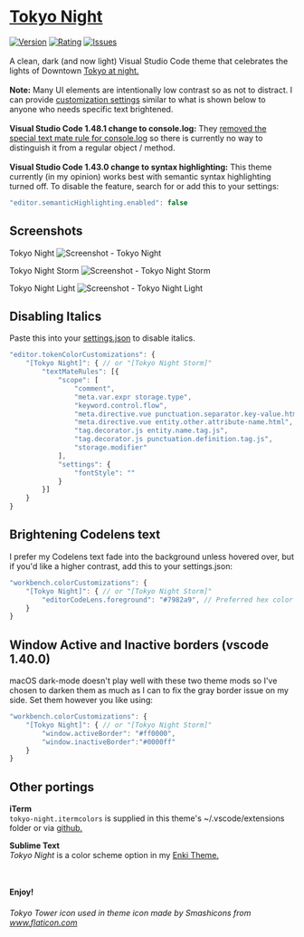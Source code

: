 # [Tokyo Night](https://marketplace.visualstudio.com/items?itemName=enkia.tokyo-night)
[![Version](https://vsmarketplacebadge.apphb.com/version/enkia.tokyo-night.svg)](https://marketplace.visualstudio.com/items?itemName=enkia.tokyo-night)
[![Rating](https://vsmarketplacebadge.apphb.com/rating-star/enkia.tokyo-night.svg)](https://marketplace.visualstudio.com/items?itemName=enkia.tokyo-night)
[![Issues](https://img.shields.io/github/issues/enkia/tokyo-night-vscode-theme)](https://github.com/enkia/tokyo-night-vscode-theme/issues)
<br><br>A clean, dark (and now light) Visual Studio Code theme that celebrates the lights of Downtown [Tokyo at night.](https://www.google.com/search?q=tokyo+night&newwindow=1&sxsrf=ACYBGNRiOGCstG_Xohb8CgG5UGwBRpMIQg:1571032079139&source=lnms&tbm=isch&sa=X&ved=0ahUKEwiayIfIhpvlAhUGmuAKHbfRDaIQ_AUIEigB&biw=1280&bih=666&dpr=2) 
<br><br>**Note:** Many UI elements are intentionally low contrast so as not to distract. I can provide [customization settings](https://code.visualstudio.com/api/references/theme-color) similar to what is shown below to anyone who needs specific text brightened. 
<br><br>**Visual Studio Code 1.48.1 change to console.log:** They [removed the special text mate rule for console.log](https://github.com/microsoft/vscode/issues/104616#issuecomment-675066291) so there is currently no way to distinguish it from a regular object / method.
<br><br>**Visual Studio Code 1.43.0 change to syntax highlighting:** This theme currently (in my opinion) works best with semantic syntax highlighting turned off. To disable the feature, search for or add this to your settings:
```javascript
"editor.semanticHighlighting.enabled": false
```

## Screenshots
Tokyo Night
![Screenshot - Tokyo Night](https://raw.githubusercontent.com/enkia/tokyo-night-vscode-theme/master/static/ss_tokyo_night.png)

Tokyo Night Storm
![Screenshot - Tokyo Night Storm](https://raw.githubusercontent.com/enkia/tokyo-night-vscode-theme/master/static/ss_tokyo_night_storm.png)

Tokyo Night Light
![Screenshot - Tokyo Night Light](https://raw.githubusercontent.com/enkia/tokyo-night-vscode-theme/master/static/ss_tokyo_day.png)

## Disabling Italics
Paste this into your [settings.json](https://code.visualstudio.com/docs/getstarted/settings#_settings-file-locations) to disable italics.

```javascript
"editor.tokenColorCustomizations": {
    "[Tokyo Night]": { // or "[Tokyo Night Storm]"
        "textMateRules": [{
            "scope": [
                "comment",
                "meta.var.expr storage.type",
                "keyword.control.flow",
                "meta.directive.vue punctuation.separator.key-value.html",
                "meta.directive.vue entity.other.attribute-name.html",
                "tag.decorator.js entity.name.tag.js",
                "tag.decorator.js punctuation.definition.tag.js",
                "storage.modifier"
            ],
            "settings": {
                "fontStyle": ""
            }
        }]
    }
}
```

## Brightening Codelens text
I prefer my Codelens text fade into the background unless hovered over, but if you'd like a higher contrast, add this to your settings.json:
```javascript
"workbench.colorCustomizations": {
    "[Tokyo Night]": { // or "[Tokyo Night Storm]"
        "editorCodeLens.foreground": "#7982a9", // Preferred hex color
    }
}
```

## Window Active and Inactive borders (vscode 1.40.0)
macOS dark-mode doesn't play well with these two theme mods so I've chosen to darken them as much as I can to fix the gray border issue on my side. Set them however you like using:
```javascript
"workbench.colorCustomizations": {
    "[Tokyo Night]": { // or "[Tokyo Night Storm]"
        "window.activeBorder": "#ff0000",
        "window.inactiveBorder":"#0000ff"
    }
}
```


## Other portings
**iTerm**  
`tokyo-night.itermcolors` is supplied in this theme's ~/.vscode/extensions folder or via [github.](https://github.com/enkia/tokyo-night-vscode-theme/blob/master/tokyo-night.itermcolors)

**Sublime Text**  
*Tokyo Night* is a color scheme option in my [Enki Theme.](https://packagecontrol.io/packages/Enki%20Theme)

<br><br>
**Enjoy!**

###### Tokyo Tower icon used in theme icon made by Smashicons from www.flaticon.com
